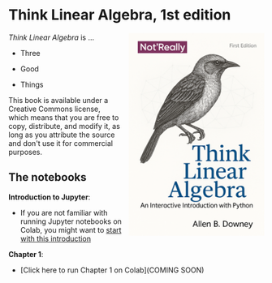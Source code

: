 # Think Linear Algebra, 1st edition

<div style="float: right; margin: 0 0 1em 1em;">
  <a href="https://bookshop.org/a/98697/9781098190255">
    <img src="https://raw.githubusercontent.com/AllenDowney/ThinkLinearAlgebra/main/think_linear_algebra_fake_cover_small.png" alt="Fake cover for Think Linear Algebra" style="height:400px;">
  </a>
</div>

*Think Linear Algebra* is ...

* Three

* Good

* Things

This book is available under a Creative Commons license, which means that you are free to copy, distribute, and modify it, as long as you attribute the source and don't use it for commercial purposes.


## The notebooks

**Introduction to Jupyter**:

* If you are not familiar with running Jupyter notebooks on Colab, you might want to [start with this introduction](https://colab.research.google.com/github/AllenDowney/ThinkStats/blob/v3/nb/jupyter_intro.ipynb)

**Chapter 1**:

* [Click here to run Chapter 1 on Colab](COMING SOON)

